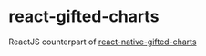 # react-gifted-charts

ReactJS counterpart of [react-native-gifted-charts](https://github.com/Abhinandan-Kushwaha/react-native-gifted-charts)